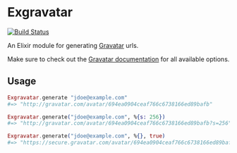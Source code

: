 # Exgravatar

[![Build Status](https://travis-ci.org/scrogson/exgravatar.svg?branch=master)](https://travis-ci.org/scrogson/exgravatar)

An Elixir module for generating [Gravatar](http://gravatar.com) urls.

Make sure to check out the
[Gravatar documentation](https://en.gravatar.com/site/implement/images/) for all
available options.

## Usage

```elixir
Exgravatar.generate "jdoe@example.com"
#=> "http://gravatar.com/avatar/694ea0904ceaf766c6738166ed89bafb"

Exgravatar.generate("jdoe@example.com", %{s: 256})
#=> "http://gravatar.com/avatar/694ea0904ceaf766c6738166ed89bafb?s=256"

Exgravatar.generate("jdoe@example.com", %{}, true)
#=> "https://secure.gravatar.com/avatar/694ea0904ceaf766c6738166ed89bafb"
```
